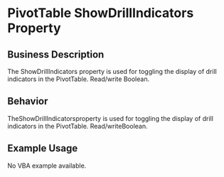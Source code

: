 # PivotTable ShowDrillIndicators Property

## Business Description
The ShowDrillIndicators property is used for toggling the display of drill indicators in the PivotTable. Read/write Boolean.

## Behavior
TheShowDrillIndicatorsproperty is used for toggling the display of drill indicators in the PivotTable. Read/writeBoolean.

## Example Usage
No VBA example available.